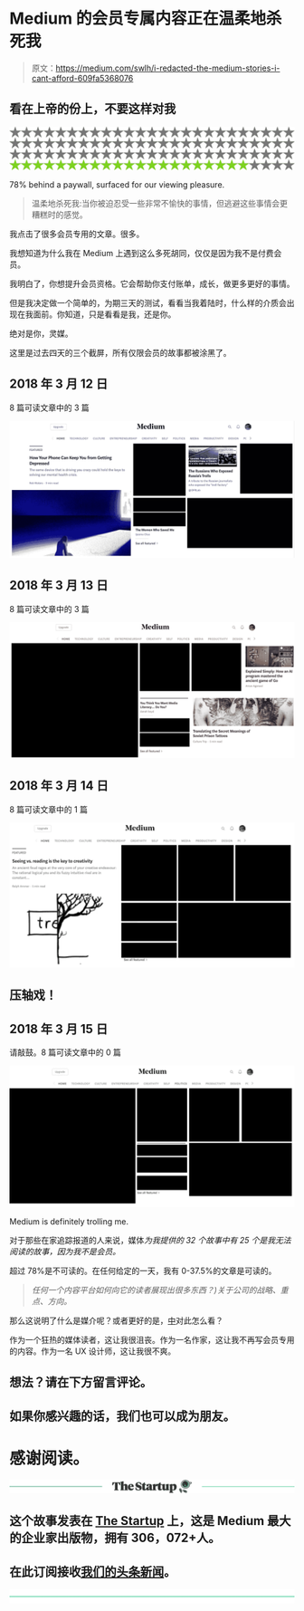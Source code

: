 # Medium 的会员专属内容正在温柔地杀死我

> 原文：<https://medium.com/swlh/i-redacted-the-medium-stories-i-cant-afford-609fa5368076>

## 看在上帝的份上，不要这样对我

![](img/2ffe23cbb55b9f6b91ea427e311d613d.png)

78% behind a paywall, surfaced for our viewing pleasure.

> 温柔地杀死我:当你被迫忍受一些非常不愉快的事情，但逃避这些事情会更糟糕时的感觉。

我点击了很多会员专用的文章。很多。

我想知道为什么我在 Medium 上遇到这么多死胡同，仅仅是因为我不是付费会员。

我明白了，你想提升会员资格。它会帮助你支付账单，成长，做更多更好的事情。

但是我决定做一个简单的，为期三天的测试，看看当我着陆时，什么样的介质会出现在我面前。你知道，只是看看是我，还是你。

绝对是你，灵媒。

这里是过去四天的三个截屏，所有仅限会员的故事都被涂黑了。

## 2018 年 3 月 12 日

8 篇可读文章中的 3 篇

![](img/7c38ede7d3108a1d2dce8814c938c633.png)

## 2018 年 3 月 13 日

8 篇可读文章中的 3 篇

![](img/1148945ef38164ae37e90f13bb12ae4e.png)

## 2018 年 3 月 14 日

8 篇可读文章中的 1 篇

![](img/73a3c0d95ba552555e356c2e06d1f303.png)

## 压轴戏！

## 2018 年 3 月 15 日

请敲鼓。8 篇可读文章中的 0 篇

![](img/37dfdabb454cb47a42617bc6d0dbecd5.png)

Medium is definitely trolling me.

对于那些在家追踪报道的人来说，媒体*为我提供的 32 个故事中有 25 个是我无法阅读的故事，因为我不是会员。*

超过 78%是不可读的。在任何给定的一天，我有 0-37.5%的文章是可读的。

> *任何一个内容平台如何向它的读者展现出很多东西？)关于公司的战略、重点、方向。*

那么这说明了什么是媒介呢？或者更好的是，[中](https://medium.com/u/504c7870fdb6?source=post_page-----609fa5368076--------------------------------)对此怎么看？

作为一个狂热的媒体读者，这让我很沮丧。作为一名作家，这让我不再写会员专用的内容。作为一名 UX 设计师，这让我很不爽。

## 想法？请在下方留言评论。

## 如果你感兴趣的话，我们也可以成为朋友。

# 感谢阅读。

[![](img/308a8d84fb9b2fab43d66c117fcc4bb4.png)](https://medium.com/swlh)

## 这个故事发表在 [The Startup](https://medium.com/swlh) 上，这是 Medium 最大的企业家出版物，拥有 306，072+人。

## 在此订阅接收[我们的头条新闻](http://growthsupply.com/the-startup-newsletter/)。

[![](img/b0164736ea17a63403e660de5dedf91a.png)](https://medium.com/swlh)